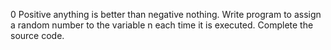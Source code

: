 0 Positive anything is better than negative nothing. Write program to assign a random number to the variable n each time it is executed. Complete the source code.
